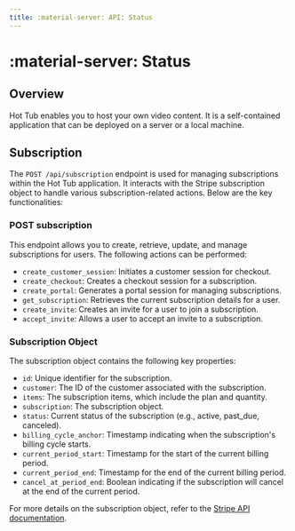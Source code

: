 ```yaml
---
title: :material-server: API: Status
---
```


# :material-server: Status

## Overview

Hot Tub enables you to host your own video content. It is a self-contained application that can be deployed on a server or a local machine.

## Subscription

The `POST /api/subscription` endpoint is used for managing subscriptions within the Hot Tub application. It interacts with the Stripe subscription object to handle various subscription-related actions. Below are the key functionalities:

### POST subscription

This endpoint allows you to create, retrieve, update, and manage subscriptions for users. The following actions can be performed:

- `create_customer_session`: Initiates a customer session for checkout.
- `create_checkout`: Creates a checkout session for a subscription.
- `create_portal`: Generates a portal session for managing subscriptions.
- `get_subscription`: Retrieves the current subscription details for a user.
- `create_invite`: Creates an invite for a user to join a subscription.
- `accept_invite`: Allows a user to accept an invite to a subscription.

### Subscription Object

The subscription object contains the following key properties:

- `id`: Unique identifier for the subscription.
- `customer`: The ID of the customer associated with the subscription.
- `items`: The subscription items, which include the plan and quantity.
- `subscription`: The subscription object.
- `status`: Current status of the subscription (e.g., active, past_due, canceled).
- `billing_cycle_anchor`: Timestamp indicating when the subscription's billing cycle starts.
- `current_period_start`: Timestamp for the start of the current billing period.
- `current_period_end`: Timestamp for the end of the current billing period.
- `cancel_at_period_end`: Boolean indicating if the subscription will cancel at the end of the current period.

For more details on the subscription object, refer to the [Stripe API documentation](https://stripe.com/docs/api/subscriptions).
